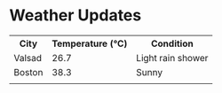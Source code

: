# Weather Updates

<!-- WEATHER-UPDATE-START -->
<table><tr><th>City</th><th>Temperature (°C)</th><th>Condition</th></tr><tr><td>Valsad</td><td>26.7</td><td>Light rain shower</td></tr><tr><td>Boston</td><td>38.3</td><td>Sunny</td></tr><tr><td></td><td></td><td></td></tr></table>
<!-- WEATHER-UPDATE-END -->
